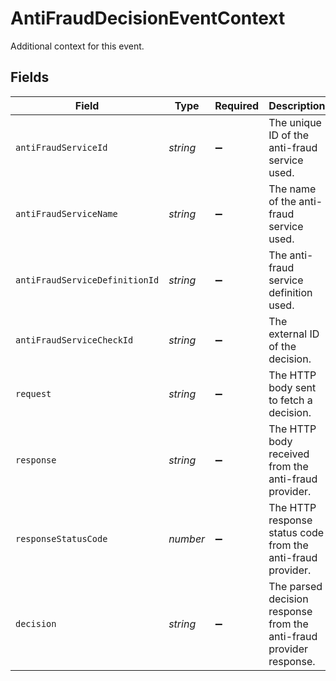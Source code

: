 # AntiFraudDecisionEventContext

Additional context for this event.


## Fields

| Field                                                               | Type                                                                | Required                                                            | Description                                                         | Example                                                             |
| ------------------------------------------------------------------- | ------------------------------------------------------------------- | ------------------------------------------------------------------- | ------------------------------------------------------------------- | ------------------------------------------------------------------- |
| `antiFraudServiceId`                                                | *string*                                                            | :heavy_minus_sign:                                                  | The unique ID of the anti-fraud service used.                       |                                                                     |
| `antiFraudServiceName`                                              | *string*                                                            | :heavy_minus_sign:                                                  | The name of the anti-fraud service used.                            |                                                                     |
| `antiFraudServiceDefinitionId`                                      | *string*                                                            | :heavy_minus_sign:                                                  | The anti-fraud service definition used.                             |                                                                     |
| `antiFraudServiceCheckId`                                           | *string*                                                            | :heavy_minus_sign:                                                  | The external ID of the decision.                                    | decision-1234                                                       |
| `request`                                                           | *string*                                                            | :heavy_minus_sign:                                                  | The HTTP body sent to fetch a decision.                             |                                                                     |
| `response`                                                          | *string*                                                            | :heavy_minus_sign:                                                  | The HTTP body received from the anti-fraud provider.                |                                                                     |
| `responseStatusCode`                                                | *number*                                                            | :heavy_minus_sign:                                                  | The HTTP response status code from the anti-fraud provider.         |                                                                     |
| `decision`                                                          | *string*                                                            | :heavy_minus_sign:                                                  | The parsed decision response from the anti-fraud provider response. | ACCEPT                                                              |